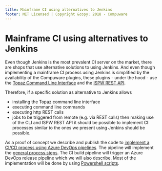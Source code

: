 ```yaml
---
title: Mainframe CI using alternatives to Jenkins
footer: MIT Licensed | Copyright &copy; 2018 - Compuware
---
```

# Mainframe CI using alternatives to Jenkins

Even though Jenkins is the most prevalent CI server on the market, there are shops that use alternative solutions to using Jenkins. And even though implementing a mainframe CI process using Jenkins is simplified by the availability of the Compuware plugins, these plugins - under the hood - use the [Topaz Command Line Interface](../apis/topaz_cli.md) and the [ISPW REST API](../apis/rest_api.md). 

Therefore, if a specific solution as alternative to Jenkins allows
- installing the Topaz command line interface
- executing command line commands
- executing http REST calls
- jobs to be triggered from remote (e.g. via REST calls)
then making use of the CLI and ISPW REST API it should be possible to implement CI processes similar to the ones we present using Jenkins should be possible.

As a proof of concept we describe and publish the code to [implement a CI/CD process using Azure DevOps pipelines](../guidelines/azure_devops/azure_devops_pipeline.md). The pipeline will implement the [general process steps](../pipelines/basic_scenario.md#ci-pipeline-job). The CI build pipeline will trigger an Azure DevOps release pipeline which we will also describe. Most of the implementation will be done by using [Powershell scripts](../guidelines/azure_devops/powershell_scripts.md).
<!--stackedit_data:
eyJoaXN0b3J5IjpbMTQ2MDc4MDMwNl19
-->